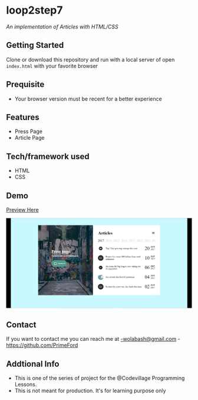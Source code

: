 # loop2step7
*An implementation of Articles with HTML/CSS*

## Getting Started
Clone or download this repository and run with a local server of open `index.html` with your favorite browser

## Prequisite
- Your browser version must be recent for a better experience

## Features
- Press Page
- Article Page

## Tech/framework used
- HTML
- CSS

## Demo
[Preview Here](https://rawcdn.githack.com/PrimeFord/loop2step7/6fa5adf1568dda9ffb9055ed1931c5b874157d60/index.html)

![screenshot](./media/snip.png)
## Contact
If you want to contact me you can reach me at
-wolabash@gmail.com
-https://github.com/PrimeFord

## Addtional Info
- This is one of the series of project for the @Codevillage Programming Lessons.
- This is not meant for production. It's for learning purpose only